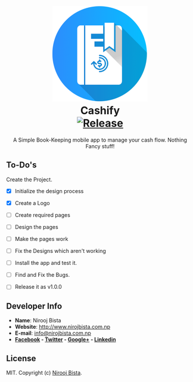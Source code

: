<h1 align="center">
  <br>
  <img height="256" width="256" src="https://github.com/nirooj56/cashify/blob/master/logo.png" alt="Cashify">
  <br>
  Cashify
  <br>
  <a href="https://github.com/nirooj56/nepdict/blob/master/Licence"><img src="https://img.shields.io/github/license/nirooj56/nepdict.svg" alt="Release"></a>
  <br>
</h1>

<p align="center">A Simple Book-Keeping mobile app to manage your cash flow. Nothing Fancy stuff!</p>

## To-Do's

Create the Project.
- [x] Initialize the design process
- [x] Create a Logo
- [ ] Create required pages
- [ ] Design the pages
- [ ] Make the pages work
- [ ] Fix the Designs which aren't working
- [ ] Install the app and test it.
- [ ] Find and Fix the Bugs.
- [ ] Release it as v1.0.0


## Developer Info

* **Name**: Nirooj Bista
* **Website**: http://www.nirojbista.com.np
* **E-mail**: info@nirojbista.com.np
* **[Facebook](https://www.facebook.com/niroj56) - [Twitter](https://www.twitter.com/nirooj56) - [Google+](https://plus.google.com/+bistanirooj) - [Linkedin](https://www.linkedin.com/in/nirooj56)**

## License

MIT. Copyright (c) [Nirooj Bista](http://nirojbista.com.np).


